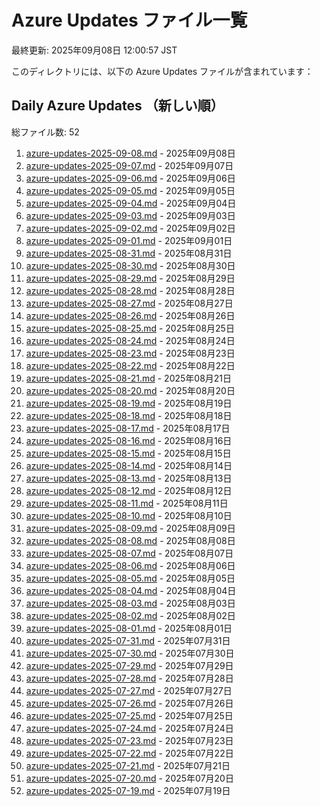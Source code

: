 # Azure Updates ファイル一覧

最終更新: 2025年09月08日 12:00:57 JST

このディレクトリには、以下の Azure Updates ファイルが含まれています：

## Daily Azure Updates （新しい順）

総ファイル数: 52

1. [azure-updates-2025-09-08.md](./azure-updates-2025-09-08.md) - 2025年09月08日
2. [azure-updates-2025-09-07.md](./azure-updates-2025-09-07.md) - 2025年09月07日
3. [azure-updates-2025-09-06.md](./azure-updates-2025-09-06.md) - 2025年09月06日
4. [azure-updates-2025-09-05.md](./azure-updates-2025-09-05.md) - 2025年09月05日
5. [azure-updates-2025-09-04.md](./azure-updates-2025-09-04.md) - 2025年09月04日
6. [azure-updates-2025-09-03.md](./azure-updates-2025-09-03.md) - 2025年09月03日
7. [azure-updates-2025-09-02.md](./azure-updates-2025-09-02.md) - 2025年09月02日
8. [azure-updates-2025-09-01.md](./azure-updates-2025-09-01.md) - 2025年09月01日
9. [azure-updates-2025-08-31.md](./azure-updates-2025-08-31.md) - 2025年08月31日
10. [azure-updates-2025-08-30.md](./azure-updates-2025-08-30.md) - 2025年08月30日
11. [azure-updates-2025-08-29.md](./azure-updates-2025-08-29.md) - 2025年08月29日
12. [azure-updates-2025-08-28.md](./azure-updates-2025-08-28.md) - 2025年08月28日
13. [azure-updates-2025-08-27.md](./azure-updates-2025-08-27.md) - 2025年08月27日
14. [azure-updates-2025-08-26.md](./azure-updates-2025-08-26.md) - 2025年08月26日
15. [azure-updates-2025-08-25.md](./azure-updates-2025-08-25.md) - 2025年08月25日
16. [azure-updates-2025-08-24.md](./azure-updates-2025-08-24.md) - 2025年08月24日
17. [azure-updates-2025-08-23.md](./azure-updates-2025-08-23.md) - 2025年08月23日
18. [azure-updates-2025-08-22.md](./azure-updates-2025-08-22.md) - 2025年08月22日
19. [azure-updates-2025-08-21.md](./azure-updates-2025-08-21.md) - 2025年08月21日
20. [azure-updates-2025-08-20.md](./azure-updates-2025-08-20.md) - 2025年08月20日
21. [azure-updates-2025-08-19.md](./azure-updates-2025-08-19.md) - 2025年08月19日
22. [azure-updates-2025-08-18.md](./azure-updates-2025-08-18.md) - 2025年08月18日
23. [azure-updates-2025-08-17.md](./azure-updates-2025-08-17.md) - 2025年08月17日
24. [azure-updates-2025-08-16.md](./azure-updates-2025-08-16.md) - 2025年08月16日
25. [azure-updates-2025-08-15.md](./azure-updates-2025-08-15.md) - 2025年08月15日
26. [azure-updates-2025-08-14.md](./azure-updates-2025-08-14.md) - 2025年08月14日
27. [azure-updates-2025-08-13.md](./azure-updates-2025-08-13.md) - 2025年08月13日
28. [azure-updates-2025-08-12.md](./azure-updates-2025-08-12.md) - 2025年08月12日
29. [azure-updates-2025-08-11.md](./azure-updates-2025-08-11.md) - 2025年08月11日
30. [azure-updates-2025-08-10.md](./azure-updates-2025-08-10.md) - 2025年08月10日
31. [azure-updates-2025-08-09.md](./azure-updates-2025-08-09.md) - 2025年08月09日
32. [azure-updates-2025-08-08.md](./azure-updates-2025-08-08.md) - 2025年08月08日
33. [azure-updates-2025-08-07.md](./azure-updates-2025-08-07.md) - 2025年08月07日
34. [azure-updates-2025-08-06.md](./azure-updates-2025-08-06.md) - 2025年08月06日
35. [azure-updates-2025-08-05.md](./azure-updates-2025-08-05.md) - 2025年08月05日
36. [azure-updates-2025-08-04.md](./azure-updates-2025-08-04.md) - 2025年08月04日
37. [azure-updates-2025-08-03.md](./azure-updates-2025-08-03.md) - 2025年08月03日
38. [azure-updates-2025-08-02.md](./azure-updates-2025-08-02.md) - 2025年08月02日
39. [azure-updates-2025-08-01.md](./azure-updates-2025-08-01.md) - 2025年08月01日
40. [azure-updates-2025-07-31.md](./azure-updates-2025-07-31.md) - 2025年07月31日
41. [azure-updates-2025-07-30.md](./azure-updates-2025-07-30.md) - 2025年07月30日
42. [azure-updates-2025-07-29.md](./azure-updates-2025-07-29.md) - 2025年07月29日
43. [azure-updates-2025-07-28.md](./azure-updates-2025-07-28.md) - 2025年07月28日
44. [azure-updates-2025-07-27.md](./azure-updates-2025-07-27.md) - 2025年07月27日
45. [azure-updates-2025-07-26.md](./azure-updates-2025-07-26.md) - 2025年07月26日
46. [azure-updates-2025-07-25.md](./azure-updates-2025-07-25.md) - 2025年07月25日
47. [azure-updates-2025-07-24.md](./azure-updates-2025-07-24.md) - 2025年07月24日
48. [azure-updates-2025-07-23.md](./azure-updates-2025-07-23.md) - 2025年07月23日
49. [azure-updates-2025-07-22.md](./azure-updates-2025-07-22.md) - 2025年07月22日
50. [azure-updates-2025-07-21.md](./azure-updates-2025-07-21.md) - 2025年07月21日
51. [azure-updates-2025-07-20.md](./azure-updates-2025-07-20.md) - 2025年07月20日
52. [azure-updates-2025-07-19.md](./azure-updates-2025-07-19.md) - 2025年07月19日
